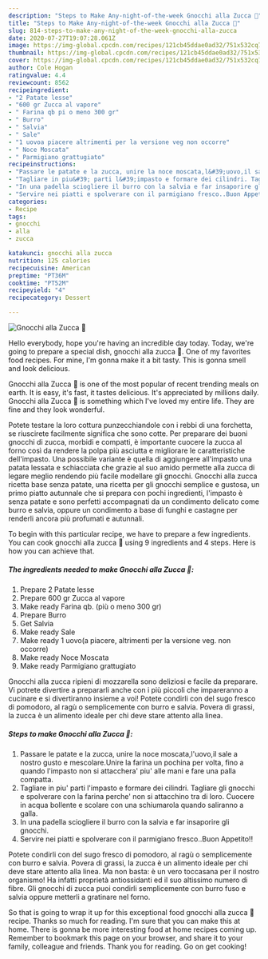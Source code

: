```yaml
---
description: "Steps to Make Any-night-of-the-week Gnocchi alla Zucca 🎃"
title: "Steps to Make Any-night-of-the-week Gnocchi alla Zucca 🎃"
slug: 814-steps-to-make-any-night-of-the-week-gnocchi-alla-zucca
date: 2020-07-27T19:07:28.061Z
image: https://img-global.cpcdn.com/recipes/121cb45ddae0ad32/751x532cq70/gnocchi-alla-zucca-🎃-recipe-main-photo.jpg
thumbnail: https://img-global.cpcdn.com/recipes/121cb45ddae0ad32/751x532cq70/gnocchi-alla-zucca-🎃-recipe-main-photo.jpg
cover: https://img-global.cpcdn.com/recipes/121cb45ddae0ad32/751x532cq70/gnocchi-alla-zucca-🎃-recipe-main-photo.jpg
author: Cole Hogan
ratingvalue: 4.4
reviewcount: 8562
recipeingredient:
- "2 Patate lesse"
- "600 gr Zucca al vapore"
- " Farina qb pi o meno 300 gr"
- " Burro"
- " Salvia"
- " Sale"
- "1 uovoa piacere altrimenti per la versione veg non occorre"
- " Noce Moscata"
- " Parmigiano grattugiato"
recipeinstructions:
- "Passare le patate e la zucca, unire la noce moscata,l&#39;uovo,il sale a nostro gusto e mescolare.Unire la farina un pochina per volta, fino a quando l&#39;impasto non si attacchera&#39; piu&#39; alle mani e fare una palla compatta."
- "Tagliare in piu&#39; parti l&#39;impasto e formare dei cilindri. Tagliare gli gnocchi e spolverare con la farina perche&#39; non si attacchino tra di loro. Cuocere in acqua bollente e scolare con una schiumarola quando saliranno a galla."
- "In una padella sciogliere il burro con la salvia e far insaporire gli gnocchi."
- "Servire nei piatti e spolverare con il parmigiano fresco..Buon Appetito!!"
categories:
- Recipe
tags:
- gnocchi
- alla
- zucca

katakunci: gnocchi alla zucca 
nutrition: 125 calories
recipecuisine: American
preptime: "PT36M"
cooktime: "PT52M"
recipeyield: "4"
recipecategory: Dessert

---
```



![Gnocchi alla Zucca 🎃](https://img-global.cpcdn.com/recipes/121cb45ddae0ad32/751x532cq70/gnocchi-alla-zucca-🎃-recipe-main-photo.jpg)

Hello everybody, hope you're having an incredible day today. Today, we're going to prepare a special dish, gnocchi alla zucca 🎃. One of my favorites food recipes. For mine, I'm gonna make it a bit tasty. This is gonna smell and look delicious.

Gnocchi alla Zucca 🎃 is one of the most popular of recent trending meals on earth. It is easy, it's fast, it tastes delicious. It's appreciated by millions daily. Gnocchi alla Zucca 🎃 is something which I've loved my entire life. They are fine and they look wonderful.

Potete testare la loro cottura punzecchiandole con i rebbi di una forchetta, se riuscirete facilmente significa che sono cotte. Per preparare dei buoni gnocchi di zucca, morbidi e compatti, è importante cuocere la zucca al forno così da rendere la polpa più asciutta e migliorare le caratteristiche dell&#39;impasto. Una possibile variante è quella di aggiungere all&#39;impasto una patata lessata e schiacciata che grazie al suo amido permette alla zucca di legare meglio rendendo più facile modellare gli gnocchi. Gnocchi alla zucca ricetta base senza patate, una ricetta per gli gnocchi semplice e gustosa, un primo piatto autunnale che si prepara con pochi ingredienti, l&#39;impasto è senza patate e sono perfetti accompagnati da un condimento delicato come burro e salvia, oppure un condimento a base di funghi e castagne per renderli ancora più profumati e autunnali.


To begin with this particular recipe, we have to prepare a few ingredients. You can cook gnocchi alla zucca 🎃 using 9 ingredients and 4 steps. Here is how you can achieve that.

<!--inarticleads1-->

##### The ingredients needed to make Gnocchi alla Zucca 🎃:

1. Prepare 2 Patate lesse
1. Prepare 600 gr Zucca al vapore
1. Make ready  Farina qb. (più o meno 300 gr)
1. Prepare  Burro
1. Get  Salvia
1. Make ready  Sale
1. Make ready 1 uovo(a piacere, altrimenti per la versione veg. non occorre)
1. Make ready  Noce Moscata
1. Make ready  Parmigiano grattugiato


Gnocchi alla zucca ripieni di mozzarella sono deliziosi e facile da preparare. Vi potrete divertire a prepararli anche con i più piccoli che impareranno a cucinare e si divertiranno insieme a voi! Potete condirli con del sugo fresco di pomodoro, al ragù o semplicemente con burro e salvia. Povera di grassi, la zucca è un alimento ideale per chi deve stare attento alla linea. 

<!--inarticleads2-->

##### Steps to make Gnocchi alla Zucca 🎃:

1. Passare le patate e la zucca, unire la noce moscata,l&#39;uovo,il sale a nostro gusto e mescolare.Unire la farina un pochina per volta, fino a quando l&#39;impasto non si attacchera&#39; piu&#39; alle mani e fare una palla compatta.
1. Tagliare in piu&#39; parti l&#39;impasto e formare dei cilindri. Tagliare gli gnocchi e spolverare con la farina perche&#39; non si attacchino tra di loro. Cuocere in acqua bollente e scolare con una schiumarola quando saliranno a galla.
1. In una padella sciogliere il burro con la salvia e far insaporire gli gnocchi.
1. Servire nei piatti e spolverare con il parmigiano fresco..Buon Appetito!!


Potete condirli con del sugo fresco di pomodoro, al ragù o semplicemente con burro e salvia. Povera di grassi, la zucca è un alimento ideale per chi deve stare attento alla linea. Ma non basta: è un vero toccasana per il nostro organismo! Ha infatti proprietà antiossidanti ed il suo altissimo numero di fibre. Gli gnocchi di zucca puoi condirli semplicemente con burro fuso e salvia oppure metterli a gratinare nel forno. 

So that is going to wrap it up for this exceptional food gnocchi alla zucca 🎃 recipe. Thanks so much for reading. I'm sure that you can make this at home. There is gonna be more interesting food at home recipes coming up. Remember to bookmark this page on your browser, and share it to your family, colleague and friends. Thank you for reading. Go on get cooking!
